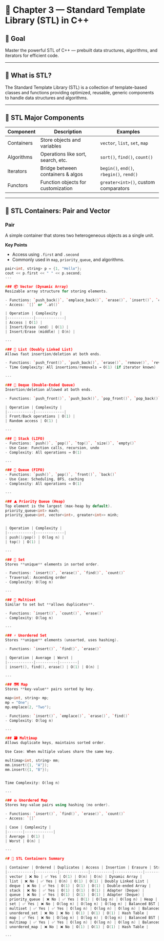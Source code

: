 # 🧩 Chapter 3 — Standard Template Library (STL) in C++

## 🎯 Goal
Master the powerful STL of C++ — prebuilt data structures, algorithms, and iterators for efficient code.

---

## 📘 What is STL?
The Standard Template Library (STL) is a collection of template-based classes and functions providing optimized, reusable, generic components to handle data structures and algorithms.

---

## 🧱 STL Major Components

| Component  | Description                         | Examples                     |
|------------|-----------------------------------|------------------------------|
| Containers | Store objects and variables        | `vector`, `list`, `set`, `map` |
| Algorithms | Operations like sort, search, etc. | `sort()`, `find()`, `count()`  |
| Iterators  | Bridge between containers & algos | `begin()`, `end()`, `rbegin()`, `rend()` |
| Functors   | Function objects for customization | `greater<int>()`, custom comparators |

---

## 🧩 STL Containers: Pair and Vector

### Pair
A simple container that stores two heterogeneous objects as a single unit.

**Key Points**
- Access using `.first` and `.second`
- Commonly used in `map`, `priority_queue`, and algorithms.

```cpp
pair<int, string> p = {1, "Hello"};
cout << p.first << " " << p.second;
---

### 📦 Vector (Dynamic Array)
Resizable array structure for storing elements.

- Functions: `push_back()`, `emplace_back()`, `erase()`, `insert()`, `clear()`
- Access: `[]` or `.at()`

| Operation | Complexity |
|------------|-------------|
| Access | O(1) |
| Insert/Erase (end) | O(1) |
| Insert/Erase (middle) | O(n) |

---

### 📜 List (Doubly Linked List)
Allows fast insertion/deletion at both ends.

- Functions: `push_front()`, `push_back()`, `erase()`, `remove()`, `reverse()`, `sort()`
- Time Complexity: All insertions/removals → O(1) (if iterator known)

---

### 🧭 Deque (Double-Ended Queue)
Insertion/deletion allowed at both ends.

- Functions: `push_front()`, `push_back()`, `pop_front()`, `pop_back()`

| Operation | Complexity |
|------------|-------------|
| Front/Back operations | O(1) |
| Random access | O(1) |

---

### 🧱 Stack (LIFO)
- Functions: `push()`, `pop()`, `top()`, `size()`, `empty()`
- Use Case: Function calls, recursion, undo
- Complexity: All operations → O(1)

---

### 🔁 Queue (FIFO)
- Functions: `push()`, `pop()`, `front()`, `back()`
- Use Case: Scheduling, BFS, caching
- Complexity: All operations → O(1)

---

### ⛰️ Priority Queue (Heap)
Top element is the largest (max-heap by default).
priority_queue<int> maxh;
priority_queue<int, vector<int>, greater<int>> minh;


| Operation | Complexity |
|------------|-------------|
| push()/pop() | O(log n) |
| top() | O(1) |

---

### 🌿 Set
Stores **unique** elements in sorted order.

- Functions: `insert()`, `erase()`, `find()`, `count()`
- Traversal: Ascending order
- Complexity: O(log n)

---

### 🌾 Multiset
Similar to set but **allows duplicates**.

- Functions: `insert()`, `count()`, `erase()`
- Complexity: O(log n)

---

### ⚡ Unordered Set
Stores **unique** elements (unsorted, uses hashing).

- Functions: `insert()`, `find()`, `erase()`

| Operation | Average | Worst |
|------------|----------|--------|
| insert(), find(), erase() | O(1) | O(n) |

---

### 🗺️ Map
Stores **key-value** pairs sorted by key.

map<int, string> mp;
mp = "One";​
mp.emplace(2, "Two");

- Functions: `insert()`, `emplace()`, `erase()`, `find()`
- Complexity: O(log n)

---

### 🗃️ Multimap
Allows duplicate keys, maintains sorted order.

Use Case: When multiple values share the same key.

multimap<int, string> mm;
mm.insert({1, "A"});
mm.insert({1, "B"});


Time Complexity: O(log n)

---

### 💥 Unordered Map
Stores key-value pairs using hashing (no order).

- Functions: `insert()`, `find()`, `erase()`, `count()`
- Access: `[]`

| Case | Complexity |
|-------|-------------|
| Average | O(1) |
| Worst | O(n) |

---

## 🧾 STL Containers Summary

| Container | Ordered | Duplicates | Access | Insertion | Erasure | Structure |
|------------|----------|-------------|----------|-------------|-----------|-------------|
| vector | ❌ No | ✅ Yes | O(1) | O(n) | O(n) | Dynamic Array |
| list | ❌ No | ✅ Yes | O(n) | O(1) | O(1) | Doubly Linked List |
| deque | ❌ No | ✅ Yes | O(1) | O(1) | O(1) | Double-ended Array |
| stack | ❌ No | ✅ Yes | O(1) | O(1) | O(1) | Adapter (Deque) |
| queue | ❌ No | ✅ Yes | O(1) | O(1) | O(1) | Adapter (Deque) |
| priority_queue | ❌ No | ✅ Yes | O(1) | O(log n) | O(log n) | Heap |
| set | ✅ Yes | ❌ No | O(log n) | O(log n) | O(log n) | Balanced BST |
| multiset | ✅ Yes | ✅ Yes | O(log n) | O(log n) | O(log n) | Balanced BST |
| unordered_set | ❌ No | ❌ No | O(1) | O(1) | O(1) | Hash Table |
| map | ✅ Yes | ❌ No | O(log n) | O(log n) | O(log n) | Balanced BST |
| multimap | ✅ Yes | ✅ Yes | O(log n) | O(log n) | O(log n) | Balanced BST |
| unordered_map | ❌ No | ❌ No | O(1) | O(1) | O(1) | Hash Table |

---